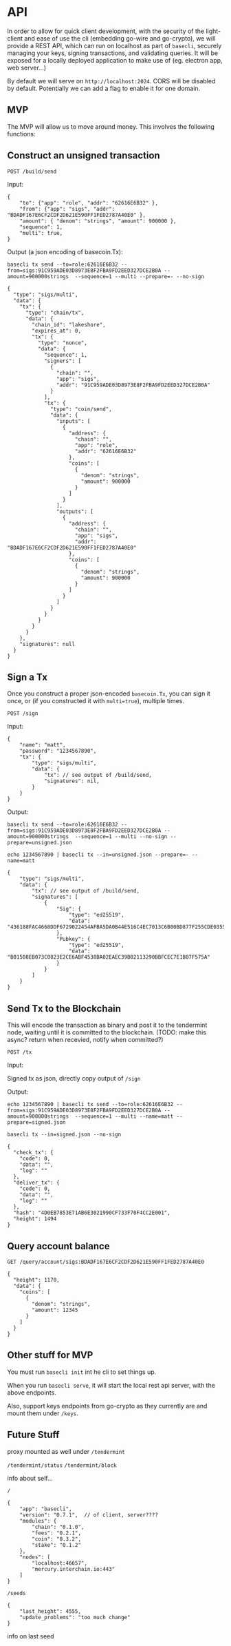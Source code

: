 # API

In order to allow for quick client development, with the security
of the light-client and ease of use the cli (embedding go-wire and
go-crypto), we will provide a REST API, which can run on localhost
as part of `basecli`, securely managing your keys, signing transactions,
and validating queries.  It will be exposed for a locally deployed
application to make use of (eg. electron app, web server...)

By default we will serve on `http://localhost:2024`.  CORS will be disabled by default.  Potentially we can add a flag to enable it for one domain.

## MVP

The MVP will allow us to move around money.  This involves the
following functions:

## Construct an unsigned transaction

`POST /build/send`

Input:
```
{
    "to": {"app": "role", "addr": "62616E6B32" },
    "from": {"app": "sigs", "addr": "BDADF167E6CF2CDF2D621E590FF1FED2787A40E0" },
    "amount": { "denom": "strings", "amount": 900000 },
    "sequence": 1,
    "multi": true,
}
```

Output (a json encoding of basecoin.Tx):

`basecli tx send --to=role:62616E6B32 --from=sigs:91C959ADE03D8973E8F2FBA9FD2EED327DCE2B0A --amount=900000strings  --sequence=1 --multi --prepare=- --no-sign`


```
{
  "type": "sigs/multi",
  "data": {
    "tx": {
      "type": "chain/tx",
      "data": {
        "chain_id": "lakeshore",
        "expires_at": 0,
        "tx": {
          "type": "nonce",
          "data": {
            "sequence": 1,
            "signers": [
              {
                "chain": "",
                "app": "sigs",
                "addr": "91C959ADE03D8973E8F2FBA9FD2EED327DCE2B0A"
              }
            ],
            "tx": {
              "type": "coin/send",
              "data": {
                "inputs": [
                  {
                    "address": {
                      "chain": "",
                      "app": "role",
                      "addr": "62616E6B32"
                    },
                    "coins": [
                      {
                        "denom": "strings",
                        "amount": 900000
                      }
                    ]
                  }
                ],
                "outputs": [
                  {
                    "address": {
                      "chain": "",
                      "app": "sigs",
                      "addr": "BDADF167E6CF2CDF2D621E590FF1FED2787A40E0"
                    },
                    "coins": [
                      {
                        "denom": "strings",
                        "amount": 900000
                      }
                    ]
                  }
                ]
              }
            }
          }
        }
      }
    },
    "signatures": null
  }
}
```

## Sign a Tx

Once you construct a proper json-encoded `basecoin.Tx`, you can sign it once, or (if you constructed it with `multi=true`), multiple times.


`POST /sign`

Input:

```
{
    "name": "matt",
    "password": "1234567890",
    "tx": {
        "type": "sigs/multi",
        "data": {
            "tx": // see output of /build/send,
            "signatures": nil,
        }
    }
}
```

Output:

`basecli tx send --to=role:62616E6B32 --from=sigs:91C959ADE03D8973E8F2FBA9FD2EED327DCE2B0A --amount=900000strings  --sequence=1 --multi --no-sign --prepare=unsigned.json`

`echo 1234567890 | basecli tx --in=unsigned.json --prepare=- --name=matt`

```
{
    "type": "sigs/multi",
    "data": {
        "tx": // see output of /build/send,
        "signatures": [
            {
                "Sig": {
                    "type": "ed25519",
                    "data": "436188FAC4668DDF6729022454AFBA5DA0B44E516C4EC7013C6B00BD877F255CDE0355F3FBFE9CCF88C9F519C192D498BF087AFE0D531351813432A100857803"
                },
                "Pubkey": {
                    "type": "ed25519",
                    "data": "B01508EB073C0823E2CE6ABF4538BA02EAEC39B02113290BBFCEC7E1B07F575A"
                }
            }
        ]
    }
}
```

## Send Tx to the Blockchain

This will encode the transaction as binary and post it to the tendermint node, waiting until it is committed to the blockchain.
(TODO: make this async? return when recevied, notify when committed?)

`POST /tx`

Input:

Signed tx as json, directly copy output of `/sign`

Output:


`echo 1234567890 | basecli tx send --to=role:62616E6B32 --from=sigs:91C959ADE03D8973E8F2FBA9FD2EED327DCE2B0A --amount=900000strings  --sequence=1 --multi --name=matt --prepare=signed.json`

`basecli tx --in=signed.json --no-sign`

```
{
  "check_tx": {
    "code": 0,
    "data": "",
    "log": ""
  },
  "deliver_tx": {
    "code": 0,
    "data": "",
    "log": ""
  },
  "hash": "4D0EB7853E71AB6E3021990CF733F70F4CC2E001",
  "height": 1494
}
```

## Query account balance

`GET /query/account/sigs:BDADF167E6CF2CDF2D621E590FF1FED2787A40E0`

```
{
  "height": 1170,
  "data": {
    "coins": [
      {
        "denom": "strings",
        "amount": 12345
      }
    ]
  }
}
```

## Other stuff for MVP

You must run `basecli init` int he cli to set things up.

When you run `basecli serve`, it will start the local rest api server, with the above endpoints.

Also, support keys endpoints from go-crypto as they currently are and mount them under `/keys`.

## Future Stuff

proxy mounted as well under `/tendermint`

`/tendermint/status`
`/tendermint/block`

info about self...

`/`

```
{
    "app": "basecli",
    "version": "0.7.1",  // of client, server????
    "modules": {
        "chain": "0.1.0",
        "fees": "0.2.1",
        "coin": "0.3.2",
        "stake": "0.1.2"
    },
    "nodes": [
        "localhost:46657",
        "mercury.interchain.io:443"
    ]
}
```

`/seeds`

```
{
    "last_height": 4555,
    "update_problems": "too much change"
}
```

info on last seed

